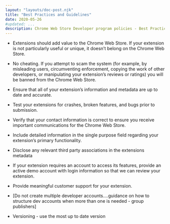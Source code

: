 ```yaml
---
layout: "layouts/doc-post.njk"
title: "Best Practices and Guidelines"
date: 2020-05-26
#updated: ...
description: Chrome Web Store Developer program policies - Best Practices and Guidelines
---
```


<!--lint disable no-smart-quotes-->

- Extensions should add value to the Chrome Web Store. If your extension is not
  particularly useful or unique, it doesn’t belong on the Chrome Web Store.

- No cheating. If you attempt to scam the system (for example, by misleading
  users, circumventing enforcement, copying the work of other developers, or
  manipulating your extension’s reviews or ratings) you will be banned from the
  Chrome Web Store.

- Ensure that all of your extension’s information and metadata are up to date
  and accurate.

- Test your extensions for crashes, broken features, and bugs prior to
  submission.

- Verify that your contact information is correct to ensure you receive
  important communications for the Chrome Web Store.

- Include detailed information in the single purpose field regarding your
  extension’s primary functionality.

- Disclose any relevant third party associations in the extensions metadata

- If your extension requires an account to access its features, provide an
  active demo account with login information so that we can review your
  extension.

- Provide meaningful customer support for your extension.

- [Do not create multiple developer accounts….guidance on how to structure dev
  accounts when more than one is needed - group publishers]

- Versioning - use the most up to date version
